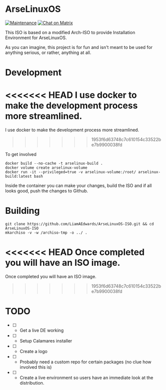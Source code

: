 # ArseLinuxOS

[![Maintenance](https://img.shields.io/maintenance/yes/2023.svg)]()
[![Chat on Matrix](https://matrix.to/img/matrix-badge.svg)](https://app.element.io/#/room/#lounge:matrix.arselinux.org)


This ISO is based on a modified Arch-ISO to provide Installation Environment for ArseLinuxOS.

As you can imagine, this project is for fun and isn't meant to be used for anything serious, or rather, anything at all.


# Development

<<<<<<< HEAD
I use docker to make the development process more streamlined. 
=======
I use docker to make the development process more streamlined.
>>>>>>> 1953f6d63748c7c610154c33522be7b9900038fd

To get involved

```
docker build --no-cache -t arselinux-build .
docker volume create arselinux-volume
docker run -it --privileged=true -v arselinux-volume:/root/ arselinux-build:latest bash
```

Inside the container you can make your changes, build the ISO and if all looks good, push the changes to Github.

# Building

```
git clone https://github.com/LiamAEdwards/ArseLinuxOS-ISO.git && cd ArseLinuxOS-ISO
mkarchiso -v -w /archiso-tmp -o ../ .
```

<<<<<<< HEAD
Once completed you will have an ISO image. 
=======
Once completed you will have an ISO image.
>>>>>>> 1953f6d63748c7c610154c33522be7b9900038fd


# TODO
- [ ] - Get a live DE working
- [ ] - Setup Calamares installer
- [ ] - Create a logo
- [ ] - Probably need a custom repo for certain packages (no clue how involved this is)
- [ ] - Create a live environment so users have an immediate look at the distribution.
